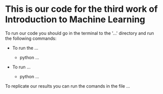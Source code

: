# This is our code for the third work of Introduction to Machine Learning
To run our code you should go in the terminal to the '...' directory and run the following commands:

- To run the ...
    - python ...

- To run ...
    - python ...

To replicate our results you can run the comands in the file ...
